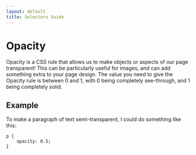 ```yaml
--- 
layout: default
title: Selectors Guide
---
```


# Opacity 

Opacity is a CSS rule that allows us to make objects or aspects of our page transparent! This can be particularly useful for images, and can add something extra to your page design. The value you need to give the Opacity rule is between 0 and 1, with 0 being completely see-through, and 1 being completely solid. 

## Example 

To make a paragraph of text semi-transparent, I could do something like this:

```
p {
    opacity: 0.5; 
}

```